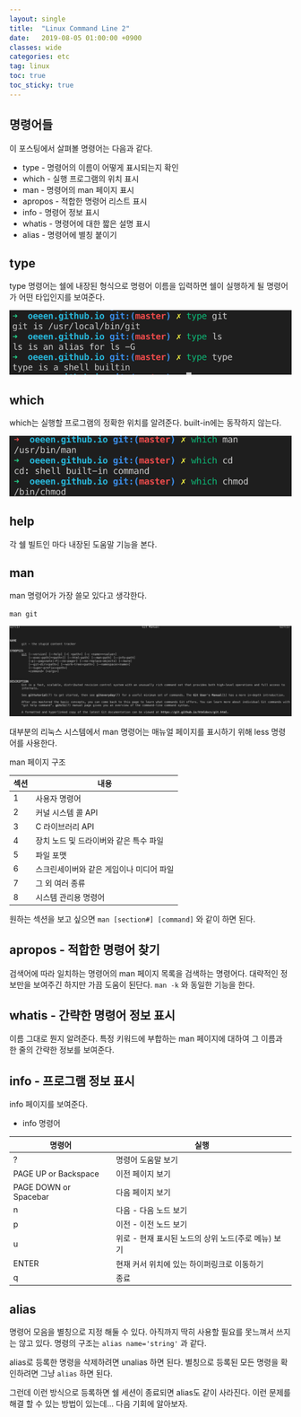 ```yaml
---
layout: single
title:  "Linux Command Line 2"
date:   2019-08-05 01:00:00 +0900
classes: wide
categories: etc
tag: linux
toc: true
toc_sticky: true
---
```


## 명령어들

이 포스팅에서 살펴볼 명령어는 다음과 같다.

* type - 명령어의 이름이 어떻게 표시되는지 확인
* which - 실행 프로그램의 위치 표시
* man - 명령어의 man 페이지 표시
* apropos - 적합한 명령어 리스트 표시
* info - 명령어 정보 표시
* whatis - 명령어에 대한 짧은 설명 표시
* alias - 명령어에 별칭 붙이기

## type

type 명령어는 쉘에 내장된 형식으로 명령어 이름을 입력하면 쉘이 실행하게 될 명령어가 어떤 타입인지를 보여준다.

![type](/assets/img/command/type.png)

## which

which는 실행할 프로그램의 정확한 위치를 알려준다.
built-in에는 동작하지 않는다.

![which](/assets/img/command/which.png)

## help

각 쉘 빌트인 마다 내장된 도움말 기능을 본다.

## man

man 명령어가 가장 쓸모 있다고 생각한다.

`man git`

![which](/assets/img/command/man_git.png)

대부분의 리눅스 시스템에서 man 명령어는 매뉴얼 페이지를 표시하기 위해 less 명령어를 사용한다.

man 페이지 구조

섹션 | 내용
--- | ---
1 | 사용자 명령어
2 | 커널 시스템 콜 API
3 | C 라이브러리 API
4 | 장치 노드 및 드라이버와 같은 특수 파일
5 | 파일 포맷
6 | 스크린세이버와 같은 게임이나 미디어 파일
7 | 그 외 여러 종류
8 | 시스템 관리용 명령어

원하는 섹션을 보고 싶으면 `man [section#] [command]` 와 같이 하면 된다.

## apropos - 적합한 명령어 찾기

검색어에 따라 일치하는 명령어의 man 페이지 목록을 검색하는 명령어다. 대략적인 정보만을 보여주긴 하지만 가끔 도움이 된단다.
`man -k` 와 동일한 기능을 한다.

## whatis - 간략한 명령어 정보 표시

이름 그대로 뭔지 알려준다.
특정 키워드에 부합하는 man 페이지에 대하여 그 이름과 한 줄의 간략한 정보를 보여준다.

## info - 프로그램 정보 표시

info 페이지를 보여준다.

* info 명령어

명령어 | 실행
------ | ------
? | 명령어 도움말 보기
PAGE UP or Backspace | 이전 페이지 보기
PAGE DOWN or Spacebar | 다음 페이지 보기
n | 다음 - 다음 노드 보기
p | 이전 - 이전 노드 보기
u | 위로 - 현재 표시된 노드의 상위 노드(주로 메뉴) 보기
ENTER | 현재 커서 위치에 있는 하이퍼링크로 이동하기
q | 종료

## alias

명령어 모음을 별칭으로 지정 해둘 수 있다.
아직까지 딱히 사용할 필요를 못느껴서 쓰지는 않고 있다.
명령의 구조는 `alias name='string'` 과 같다.

alias로 등록한 명령을 삭제하려면 unalias 하면 된다.
별칭으로 등록된 모든 명령을 확인하려면 그냥 `alias` 하면 된다.

그런데 이런 방식으로 등록하면 쉘 세션이 종료되면 alias도 같이 사라진다.
이런 문제를 해결 할 수 있는 방법이 있는데... 다음 기회에 알아보자.
